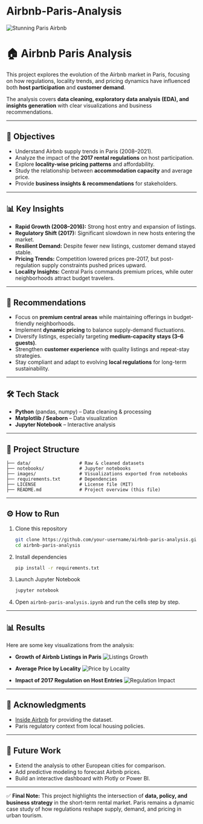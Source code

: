 # Airbnb-Paris-Analysis
![Stunning Paris Airbnb](images/Air.jpg)


# 🏠 Airbnb Paris Analysis

This project explores the evolution of the Airbnb market in Paris, focusing on how regulations, locality trends, and pricing dynamics have influenced both **host participation** and **customer demand**.

The analysis covers **data cleaning, exploratory data analysis (EDA), and insights generation** with clear visualizations and business recommendations.

---

## 📌 Objectives

* Understand Airbnb supply trends in Paris (2008–2021).
* Analyze the impact of the **2017 rental regulations** on host participation.
* Explore **locality-wise pricing patterns** and affordability.
* Study the relationship between **accommodation capacity** and average price.
* Provide **business insights & recommendations** for stakeholders.

---

## 📊 Key Insights

* **Rapid Growth (2008–2016):** Strong host entry and expansion of listings.
* **Regulatory Shift (2017):** Significant slowdown in new hosts entering the market.
* **Resilient Demand:** Despite fewer new listings, customer demand stayed stable.
* **Pricing Trends:** Competition lowered prices pre-2017, but post-regulation supply constraints pushed prices upward.
* **Locality Insights:** Central Paris commands premium prices, while outer neighborhoods attract budget travelers.

---

## 🚀 Recommendations

* Focus on **premium central areas** while maintaining offerings in budget-friendly neighborhoods.
* Implement **dynamic pricing** to balance supply-demand fluctuations.
* Diversify listings, especially targeting **medium-capacity stays (3–6 guests)**.
* Strengthen **customer experience** with quality listings and repeat-stay strategies.
* Stay compliant and adapt to evolving **local regulations** for long-term sustainability.

---

## 🛠️ Tech Stack

* **Python** (pandas, numpy) – Data cleaning & processing
* **Matplotlib / Seaborn** – Data visualization
* **Jupyter Notebook** – Interactive analysis

---

## 📂 Project Structure

```
├── data/                  # Raw & cleaned datasets
├── notebooks/             # Jupyter notebooks
├── images/                # Visualizations exported from notebooks
├── requirements.txt       # Dependencies
├── LICENSE                # License file (MIT)
├── README.md              # Project overview (this file)
```

---

## ⚙️ How to Run

1. Clone this repository

   ```bash
   git clone https://github.com/your-username/airbnb-paris-analysis.git
   cd airbnb-paris-analysis
   ```

2. Install dependencies

   ```bash
   pip install -r requirements.txt
   ```

3. Launch Jupyter Notebook

   ```bash
   jupyter notebook
   ```

4. Open `airbnb-paris-analysis.ipynb` and run the cells step by step.

---

## 📊 Results

Here are some key visualizations from the analysis:

* **Growth of Airbnb Listings in Paris**
  ![Listings Growth](images/listings_growth.png)

* **Average Price by Locality**
  ![Price by Locality](images/price_locality.png)

* **Impact of 2017 Regulation on Host Entries**
  ![Regulation Impact](images/regulation_impact.png)


---

## 🙌 Acknowledgments

* [Inside Airbnb](http://insideairbnb.com/) for providing the dataset.
* Paris regulatory context from local housing policies.

---

## 🚀 Future Work

* Extend the analysis to other European cities for comparison.
* Add predictive modeling to forecast Airbnb prices.
* Build an interactive dashboard with Plotly or Power BI.

---

✅ **Final Note:**
This project highlights the intersection of **data, policy, and business strategy** in the short-term rental market.
Paris remains a dynamic case study of how regulations reshape supply, demand, and pricing in urban tourism.
